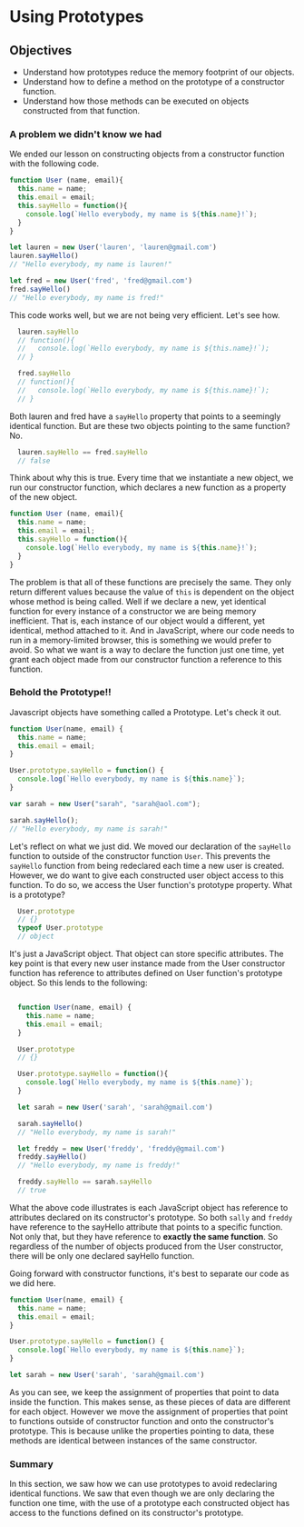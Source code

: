 # Using Prototypes

## Objectives
+ Understand how prototypes reduce the memory footprint of our objects.
+ Understand how to define a method on the prototype of a constructor function.
+ Understand how those methods can be executed on objects constructed from that function.

### A problem we didn't know we had

We ended our lesson on constructing objects from a constructor function with the following code.

```js
function User (name, email){
  this.name = name;
  this.email = email;
  this.sayHello = function(){
    console.log(`Hello everybody, my name is ${this.name}!`);
  }
}

let lauren = new User('lauren', 'lauren@gmail.com')
lauren.sayHello()
// "Hello everybody, my name is lauren!"

let fred = new User('fred', 'fred@gmail.com')
fred.sayHello()
// "Hello everybody, my name is fred!"
```

This code works well, but we are not being very efficient.  Let's see how.

```js
  lauren.sayHello
  // function(){
  //   console.log(`Hello everybody, my name is ${this.name}!`);
  // }

  fred.sayHello
  // function(){
  //   console.log(`Hello everybody, my name is ${this.name}!`);
  // }
```

Both lauren and fred have a `sayHello` property that points to a seemingly identical function.  But are these two objects pointing to the same function? No.

```js
  lauren.sayHello == fred.sayHello
  // false
```

Think about why this is true.  Every time that we instantiate a new object, we run our constructor function, which declares a new function as a property of the new object.

```js
function User (name, email){
  this.name = name;
  this.email = email;
  this.sayHello = function(){
    console.log(`Hello everybody, my name is ${this.name}!`);
  }
}
```

The problem is that all of these functions are precisely the same.  They only return different values because the value of `this` is dependent on the object whose method is being called.  Well if we declare a new, yet identical function for every instance of a constructor we are being memory inefficient.  That is, each instance of our object would a different, yet identical, method attached to it.  And in JavaScript, where our code needs to run in a memory-limited browser, this is something we would prefer to avoid. So what we want is a way to declare the function just one time, yet grant each object made from our constructor function a reference to this function.

### Behold the Prototype!!

Javascript objects have something called a Prototype.  Let's check it out.

```js
function User(name, email) {
  this.name = name;
  this.email = email;
}

User.prototype.sayHello = function() {
  console.log(`Hello everybody, my name is ${this.name}`);
}

var sarah = new User("sarah", "sarah@aol.com");

sarah.sayHello();
// "Hello everybody, my name is sarah!"
```

Let's reflect on what we just did.  We moved our declaration of the `sayHello` function to outside of the constructor function `User`.  This prevents the `sayHello` function from being redeclared each time a new user is created.  However, we do want to give each constructed user object access to this function.  To do so, we access the User function's prototype property.  What is a prototype?

```js
  User.prototype
  // {}
  typeof User.prototype
  // object
```  

It's just a JavaScript object.  That object can store specific attributes.  The key point is that every new user instance made from the User constructor function has reference to attributes defined on User function's  prototype object.  So this lends to the following:


```js

  function User(name, email) {
    this.name = name;
    this.email = email;
  }

  User.prototype
  // {}

  User.prototype.sayHello = function(){
    console.log(`Hello everybody, my name is ${this.name}`);
  }

  let sarah = new User('sarah', 'sarah@gmail.com')

  sarah.sayHello()
  // "Hello everybody, my name is sarah!"

  let freddy = new User('freddy', 'freddy@gmail.com')
  freddy.sayHello()
  // "Hello everybody, my name is freddy!"

  freddy.sayHello == sarah.sayHello
  // true
```

What the above code illustrates is each JavaScript object has reference to attributes declared on its constructor's prototype.  So both `sally` and `freddy` have reference to the sayHello attribute that points to a specific function.  Not only that, but they have reference to **exactly the same function**.  So regardless of the number of objects produced from the User constructor, there will be only one declared sayHello function.  

Going forward with constructor functions, it's best to separate our code as we did here.

```js
function User(name, email) {
  this.name = name;
  this.email = email;
}

User.prototype.sayHello = function() {
  console.log(`Hello everybody, my name is ${this.name}`);
}

let sarah = new User('sarah', 'sarah@gmail.com')
```

As you can see, we keep the assignment of properties that point to data inside the function. This makes sense, as these pieces of data are different for each object.  However we move the assignment of properties that point to functions outside of constructor function and onto the constructor's prototype.  This is because unlike the properties pointing to data, these methods are identical between instances of the same constructor.  

### Summary

In this section, we saw how we can use prototypes to avoid redeclaring identical functions.  We saw that even though we are only declaring the function one time, with the use of a prototype each constructed object has access to the functions defined on its constructor's prototype.
